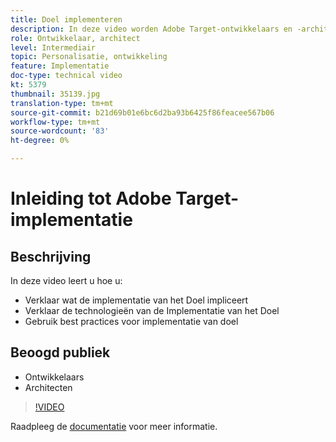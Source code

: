 ```yaml
---
title: Doel implementeren
description: In deze video worden Adobe Target-ontwikkelaars en -architecten door de implementatie van Target geleid. Bekijk deze video om de verschillende de implementatietechnologieën van het Doel te leren en de beste praktijken van de Implementatie van het Doel te gebruiken.
role: Ontwikkelaar, architect
level: Intermediair
topic: Personalisatie, ontwikkeling
feature: Implementatie
doc-type: technical video
kt: 5379
thumbnail: 35139.jpg
translation-type: tm+mt
source-git-commit: b21d69b01e6bc6d2ba93b6425f86feacee567b06
workflow-type: tm+mt
source-wordcount: '83'
ht-degree: 0%

---
```



# Inleiding tot Adobe Target-implementatie

## Beschrijving

In deze video leert u hoe u:

* Verklaar wat de implementatie van het Doel impliceert
* Verklaar de technologieën van de Implementatie van het Doel
* Gebruik best practices voor implementatie van doel

## Beoogd publiek

* Ontwikkelaars
* Architecten

>[!VIDEO](https://video.tv.adobe.com/v/35139/?quality=12)

Raadpleeg de [documentatie](https://docs.adobe.com/content/help/en/target/using/implement-target/implementing-target.html) voor meer informatie.
